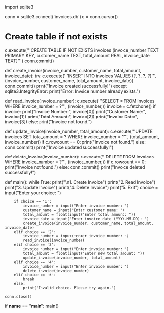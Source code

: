 import sqlite3

conn = sqlite3.connect('invoices.db')
c = conn.cursor()

# Create table if not exists
c.execute('''CREATE TABLE IF NOT EXISTS invoices
             (invoice_number TEXT PRIMARY KEY,
              customer_name TEXT,
              total_amount REAL,
              invoice_date TEXT)''')
conn.commit()

def create_invoice(invoice_number, customer_name, total_amount, invoice_date):
    try:
        c.execute('''INSERT INTO invoices VALUES (?, ?, ?, ?)''', (invoice_number, customer_name, total_amount, invoice_date))
        conn.commit()
        print("Invoice created successfully!")
    except sqlite3.IntegrityError:
        print("Error: Invoice number already exists.")

def read_invoice(invoice_number):
    c.execute('''SELECT * FROM invoices WHERE invoice_number = ?''', (invoice_number,))
    invoice = c.fetchone()
    if invoice:
        print("Invoice Number:", invoice[0])
        print("Customer Name:", invoice[1])
        print("Total Amount:", invoice[2])
        print("Invoice Date:", invoice[3])
    else:
        print("Invoice not found.")

def update_invoice(invoice_number, total_amount):
    c.execute('''UPDATE invoices SET total_amount = ? WHERE invoice_number = ?''', (total_amount, invoice_number))
    if c.rowcount == 0:
        print("Invoice not found.")
    else:
        conn.commit()
        print("Invoice updated successfully!")

def delete_invoice(invoice_number):
    c.execute('''DELETE FROM invoices WHERE invoice_number = ?''', (invoice_number,))
    if c.rowcount == 0:
        print("Invoice not found.")
    else:
        conn.commit()
        print("Invoice deleted successfully!")

def main():
    while True:
        print("\n1. Create Invoice")
        print("2. Read Invoice")
        print("3. Update Invoice")
        print("4. Delete Invoice")
        print("5. Exit")
        choice = input("Enter your choice: ")

        if choice == '1':
            invoice_number = input("Enter invoice number: ")
            customer_name = input("Enter customer name: ")
            total_amount = float(input("Enter total amount: "))
            invoice_date = input("Enter invoice date (YYYY-MM-DD): ")
            create_invoice(invoice_number, customer_name, total_amount, invoice_date)
        elif choice == '2':
            invoice_number = input("Enter invoice number: ")
            read_invoice(invoice_number)
        elif choice == '3':
            invoice_number = input("Enter invoice number: ")
            total_amount = float(input("Enter new total amount: "))
            update_invoice(invoice_number, total_amount)
        elif choice == '4':
            invoice_number = input("Enter invoice number: ")
            delete_invoice(invoice_number)
        elif choice == '5':
            break
        else:
            print("Invalid choice. Please try again.")

    conn.close()

if __name__ == "__main__":
    main()
